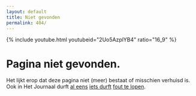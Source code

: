```yaml
---
layout: default
title: Niet gevonden
permalink: 404/
---
```


<div class="inverted">
<div class="container-fluid">
<div class="error">
{% include youtube.html youtubeid="2Uo5AzplYB4" ratio="16_9" %}
<h1>Pagina niet gevonden.</h1>
<p>Het lijkt erop dat deze pagina niet (meer) bestaat of misschien verhuisd is. Ook in Het Journaal durft <a href="/1988/08/29/studio.html"><span class="text-link">al&nbsp;eens</span></a> <a href="/1997/09/01/bommelding.html"><span class="text-link">iets&nbsp;durft</span></a> <a href="/2012/07/18/honderd.html"><span class="text-link">fout te lopen</span></a>.</p>
</div>
</div>
</div>
